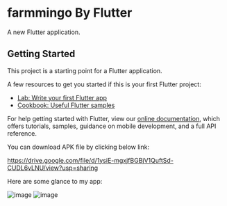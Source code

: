 # farmmingo By Flutter 

A new Flutter application.

## Getting Started

This project is a starting point for a Flutter application.

A few resources to get you started if this is your first Flutter project:

- [Lab: Write your first Flutter app](https://flutter.dev/docs/get-started/codelab)
- [Cookbook: Useful Flutter samples](https://flutter.dev/docs/cookbook)

For help getting started with Flutter, view our
[online documentation](https://flutter.dev/docs), which offers tutorials,
samples, guidance on mobile development, and a full API reference.


You can download APK file by clicking below link:
  
  https://drive.google.com/file/d/1ysiE-mgxjfBGBjV1QuftSd-CUDL6vLNU/view?usp=sharing
  
Here are some glance to my app:

![image](https://user-images.githubusercontent.com/59397280/113414452-a8424100-93da-11eb-80ef-50cc24873dac.png)                                                                       ![image](https://user-images.githubusercontent.com/.png)

